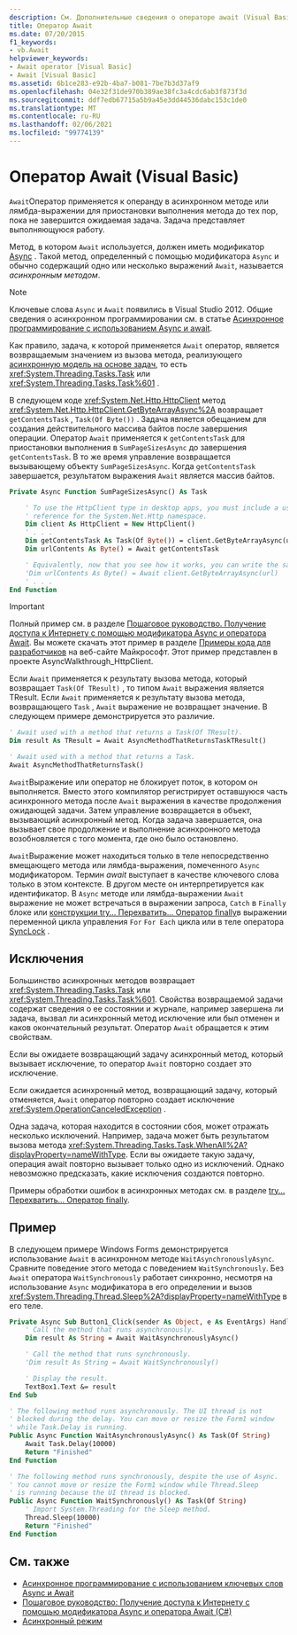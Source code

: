 ```yaml
---
description: См. Дополнительные сведения о операторе await (Visual Basic)
title: Оператор Await
ms.date: 07/20/2015
f1_keywords:
- vb.Await
helpviewer_keywords:
- Await operator [Visual Basic]
- Await [Visual Basic]
ms.assetid: 6b1ce283-e92b-4ba7-b081-7be7b3d37af9
ms.openlocfilehash: 04e32f31de970b389ae38fc3a4cdc6ab3f873f3d
ms.sourcegitcommit: ddf7edb67715a5b9a45e3dd44536dabc153c1de0
ms.translationtype: MT
ms.contentlocale: ru-RU
ms.lasthandoff: 02/06/2021
ms.locfileid: "99774139"
---
```

# <a name="await-operator-visual-basic"></a>Оператор Await (Visual Basic)

`Await`Оператор применяется к операнду в асинхронном методе или лямбда-выражении для приостановки выполнения метода до тех пор, пока не завершится ожидаемая задача. Задача представляет выполняющуюся работу.

Метод, в котором `Await` используется, должен иметь модификатор [Async](../modifiers/async.md) . Такой метод, определенный с помощью модификатора `Async` и обычно содержащий одно или несколько выражений `Await`, называется *асинхронным методом*.

> [!NOTE]
> Ключевые слова `Async` и `Await` появились в Visual Studio 2012. Общие сведения о асинхронном программировании см. в статье [Асинхронное программирование с использованием Async и await](../../programming-guide/concepts/async/index.md).

Как правило, задача, к которой применяется `Await` оператор, является возвращаемым значением из вызова метода, реализующего [асинхронную модель на основе задач](https://www.microsoft.com/download/details.aspx?id=19957), то есть <xref:System.Threading.Tasks.Task> или <xref:System.Threading.Tasks.Task%601> .

В следующем коде <xref:System.Net.Http.HttpClient> метод <xref:System.Net.Http.HttpClient.GetByteArrayAsync%2A> возвращает `getContentsTask` , `Task(Of Byte())` . Задача является обещанием для создания действительного массива байтов после завершения операции. Оператор `Await` применяется к `getContentsTask` для приостановки выполнения в `SumPageSizesAsync` до завершения `getContentsTask`. В то же время управление возвращается вызывающему объекту `SumPageSizesAsync`. Когда `getContentsTask` завершается, результатом выражения `Await` является массив байтов.

```vb
Private Async Function SumPageSizesAsync() As Task

    ' To use the HttpClient type in desktop apps, you must include a using directive and add a
    ' reference for the System.Net.Http namespace.
    Dim client As HttpClient = New HttpClient()
    ' . . .
    Dim getContentsTask As Task(Of Byte()) = client.GetByteArrayAsync(url)
    Dim urlContents As Byte() = Await getContentsTask

    ' Equivalently, now that you see how it works, you can write the same thing in a single line.
    'Dim urlContents As Byte() = Await client.GetByteArrayAsync(url)
    ' . . .
End Function
```

> [!IMPORTANT]
> Полный пример см. в разделе [Пошаговое руководство. Получение доступа к Интернету с помощью модификатора Async и оператора Await](../../programming-guide/concepts/async/walkthrough-accessing-the-web-by-using-async-and-await.md). Вы можете скачать этот пример в разделе [Примеры кода для разработчиков](https://code.msdn.microsoft.com/Async-Sample-Accessing-the-9c10497f) на веб-сайте Майкрософт. Этот пример представлен в проекте AsyncWalkthrough_HttpClient.

Если `Await` применяется к результату вызова метода, который возвращает `Task(Of TResult)` , то типом `Await` выражения является TResult. Если `Await` применяется к результату вызова метода, возвращающего `Task` , `Await` выражение не возвращает значение. В следующем примере демонстрируется это различие.

```vb
' Await used with a method that returns a Task(Of TResult).
Dim result As TResult = Await AsyncMethodThatReturnsTaskTResult()

' Await used with a method that returns a Task.
Await AsyncMethodThatReturnsTask()
```

`Await`Выражение или оператор не блокирует поток, в котором он выполняется. Вместо этого компилятор регистрирует оставшуюся часть асинхронного метода после `Await` выражения в качестве продолжения ожидающей задачи. Затем управление возвращается в объект, вызывающий асинхронный метод. Когда задача завершается, она вызывает свое продолжение и выполнение асинхронного метода возобновляется с того момента, где оно было остановлено.

`Await`Выражение может находиться только в теле непосредственно вмещающего метода или лямбда-выражения, помеченного `Async` модификатором. Термин *await* выступает в качестве ключевого слова только в этом контексте. В другом месте он интерпретируется как идентификатор. В `Async` методе или лямбда-выражении `Await` выражение не может встречаться в выражении запроса, `Catch` в `Finally` блоке или [конструкции try... Перехватить... Оператор finally](../statements/try-catch-finally-statement.md)в выражении переменной цикла управления `For` `For Each` цикла или в теле оператора [SyncLock](../statements/synclock-statement.md) .

## <a name="exceptions"></a>Исключения

Большинство асинхронных методов возвращает <xref:System.Threading.Tasks.Task> или <xref:System.Threading.Tasks.Task%601>. Свойства возвращаемой задачи содержат сведения о ее состоянии и журнале, например завершена ли задача, вызвал ли асинхронный метод исключение или был отменен и каков окончательный результат. Оператор `Await` обращается к этим свойствам.

Если вы ожидаете возвращающий задачу асинхронный метод, который вызывает исключение, то оператор `Await` повторно создает это исключение.

Если ожидается асинхронный метод, возвращающий задачу, который отменяется, `Await` оператор повторно создает исключение <xref:System.OperationCanceledException> .

Одна задача, которая находится в состоянии сбоя, может отражать несколько исключений.  Например, задача может быть результатом вызова метода <xref:System.Threading.Tasks.Task.WhenAll%2A?displayProperty=nameWithType>. Если вы ожидаете такую задачу, операция await повторно вызывает только одно из исключений. Однако невозможно предсказать, какие исключения создаются повторно.

Примеры обработки ошибок в асинхронных методах см. в разделе [try... Перехватить... Оператор finally](../statements/try-catch-finally-statement.md).

## <a name="example"></a>Пример

В следующем примере Windows Forms демонстрируется использование `Await` в асинхронном методе `WaitAsynchronouslyAsync`. Сравните поведение этого метода с поведением `WaitSynchronously`. Без `Await` оператора `WaitSynchronously` работает синхронно, несмотря на использование `Async` модификатора в его определении и вызов <xref:System.Threading.Thread.Sleep%2A?displayProperty=nameWithType> в его теле.

```vb
Private Async Sub Button1_Click(sender As Object, e As EventArgs) Handles Button1.Click
    ' Call the method that runs asynchronously.
    Dim result As String = Await WaitAsynchronouslyAsync()

    ' Call the method that runs synchronously.
    'Dim result As String = Await WaitSynchronously()

    ' Display the result.
    TextBox1.Text &= result
End Sub

' The following method runs asynchronously. The UI thread is not
' blocked during the delay. You can move or resize the Form1 window
' while Task.Delay is running.
Public Async Function WaitAsynchronouslyAsync() As Task(Of String)
    Await Task.Delay(10000)
    Return "Finished"
End Function

' The following method runs synchronously, despite the use of Async.
' You cannot move or resize the Form1 window while Thread.Sleep
' is running because the UI thread is blocked.
Public Async Function WaitSynchronously() As Task(Of String)
    ' Import System.Threading for the Sleep method.
    Thread.Sleep(10000)
    Return "Finished"
End Function
```

## <a name="see-also"></a>См. также

- [Асинхронное программирование с использованием ключевых слов Async и Await](../../programming-guide/concepts/async/index.md)
- [Пошаговое руководство: Получение доступа к Интернету с помощью модификатора Async и оператора Await (C#)](../../programming-guide/concepts/async/walkthrough-accessing-the-web-by-using-async-and-await.md)
- [Асинхронный режим](../modifiers/async.md)
